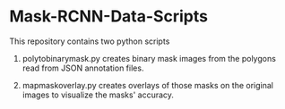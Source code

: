 # Mask-RCNN-Data-Scripts

This repository contains two python scripts

1. polytobinarymask.py creates binary mask images from the polygons read from JSON annotation files.

2. mapmaskoverlay.py creates overlays of those masks on the original images to visualize the masks' accuracy.
